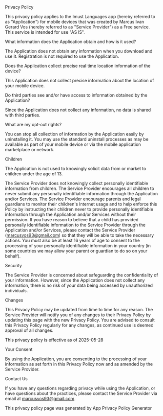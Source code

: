 Privacy Policy

This privacy policy applies to the Imust Languages app (hereby referred to as "Application") for mobile devices that was created by Marcus Ivan Gerard Vos (hereby referred to as "Service Provider") as a Free service. This service is intended for use "AS IS".

What information does the Application obtain and how is it used?

The Application does not obtain any information when you download and use it. Registration is not required to use the Application.

Does the Application collect precise real time location information of the device?

This Application does not collect precise information about the location of your mobile device.

Do third parties see and/or have access to information obtained by the Application?

Since the Application does not collect any information, no data is shared with third parties.

What are my opt-out rights?

You can stop all collection of information by the Application easily by uninstalling it. You may use the standard uninstall processes as may be available as part of your mobile device or via the mobile application marketplace or network.

Children

The Application is not used to knowingly solicit data from or market to children under the age of 13.

The Service Provider does not knowingly collect personally identifiable information from children. The Service Provider encourages all children to never submit any personally identifiable information through the Application and/or Services. The Service Provider encourage parents and legal guardians to monitor their children's Internet usage and to help enforce this Policy by instructing their children never to provide personally identifiable information through the Application and/or Services without their permission. If you have reason to believe that a child has provided personally identifiable information to the Service Provider through the Application and/or Services, please contact the Service Provider (marcusvos93@gmail.com) so that they will be able to take the necessary actions. You must also be at least 16 years of age to consent to the processing of your personally identifiable information in your country (in some countries we may allow your parent or guardian to do so on your behalf).

Security

The Service Provider is concerned about safeguarding the confidentiality of your information. However, since the Application does not collect any information, there is no risk of your data being accessed by unauthorized individuals.

Changes

This Privacy Policy may be updated from time to time for any reason. The Service Provider will notify you of any changes to their Privacy Policy by updating this page with the new Privacy Policy. You are advised to consult this Privacy Policy regularly for any changes, as continued use is deemed approval of all changes.

This privacy policy is effective as of 2025-05-28

Your Consent

By using the Application, you are consenting to the processing of your information as set forth in this Privacy Policy now and as amended by the Service Provider.

Contact Us

If you have any questions regarding privacy while using the Application, or have questions about the practices, please contact the Service Provider via email at marcusvos93@gmail.com.

This privacy policy page was generated by App Privacy Policy Generator

